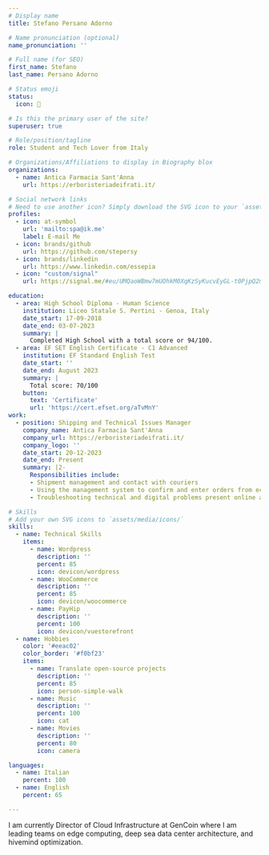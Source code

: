 ```yaml
---
# Display name
title: Stefano Persano Adorno

# Name pronunciation (optional)
name_pronunciation: ''

# Full name (for SEO)
first_name: Stefano
last_name: Persano Adorno

# Status emoji
status:
  icon: 🚀

# Is this the primary user of the site?
superuser: true

# Role/position/tagline
role: Student and Tech Lover from Italy

# Organizations/Affiliations to display in Biography blox
organizations:
  - name: Antica Farmacia Sant'Anna
    url: https://erboristeriadeifrati.it/

# Social network links
# Need to use another icon? Simply download the SVG icon to your `assets/media/icons/` folder.
profiles:
  - icon: at-symbol
    url: 'mailto:spa@ik.me'
    label: E-mail Me
  - icon: brands/github
    url: https://github.com/stepersy
  - icon: brands/linkedin
    url: https://www.linkedin.com/essepia
  - icon: "custom/signal"
    url: https://signal.me/#eu/UMQaoWBmw7mUOhkM0XqKzSyKucvEyGL-t0PjpQ2m9pU9rRsxzcRAFr89TWE3iTkj

education:
  - area: High School Diploma - Human Science
    institution: Liceo Statale S. Pertini - Genoa, Italy
    date_start: 17-09-2018
    date_end: 03-07-2023
    summary: |
      Completed High School with a total score or 94/100.
  - area: EF SET English Certificate - C1 Advanced
    institution: EF Standard English Test
    date_start: ''
    date_end: August 2023
    summary: |
      Total score: 70/100
    button:
      text: 'Certificate'
      url: 'https://cert.efset.org/aTvMnY'
work:
  - position: Shipping and Technical Issues Manager
    company_name: Antica Farmacia Sant'Anna
    company_url: https://erboristeriadeifrati.it/
    company_logo: ''
    date_start: 20-12-2023
    date_end: Present
    summary: |2-
      Responsibilities include:
      - Shipment management and contact with couriers
      - Using the management system to confirm and enter orders from ecommerce into the system
      - Troubleshooting technical and digital problems present online and offline

# Skills
# Add your own SVG icons to `assets/media/icons/`
skills:
  - name: Technical Skills
    items:
      - name: Wordpress
        description: ''
        percent: 85
        icon: devicon/wordpress
      - name: WooCommerce
        description: ''
        percent: 85
        icon: devicon/woocommerce
      - name: PayHip
        description: ''
        percent: 100
        icon: devicon/vuestorefront
  - name: Hobbies
    color: '#eeac02'
    color_border: '#f0bf23'
    items:
      - name: Translate open-source projects
        description: ''
        percent: 85
        icon: person-simple-walk
      - name: Music
        description: ''
        percent: 100
        icon: cat
      - name: Movies
        description: ''
        percent: 80
        icon: camera

languages:
  - name: Italian
    percent: 100
  - name: English
    percent: 65

---
```


I am currently Director of Cloud Infrastructure at GenCoin where I am leading teams on edge computing, deep sea data center architecture, and hivemind optimization.
